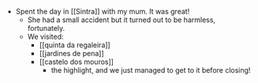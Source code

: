 - Spent the day in [[Sintra]] with my mum. It was great!
  - She had a small accident but it turned out to be harmless, fortunately.
  - We visited:
    - [[quinta da regaleira]]
    - [[jardines de pena]]
    - [[castelo dos mouros]]
      - the highlight, and we just managed to get to it before closing!
